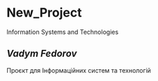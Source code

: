 # New_Project
Information Systems and Technologies

## _Vadym Fedorov_

Проєкт для Інформаційних систем та технологій
